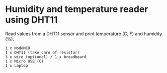 # Humidity and temperature reader using DHT11

Read values from a DHT11 sensor and print temperature (C, F) and humidity (%).

```
1 x NodeMCU
1 x DHT11 (take care of resistor)
3 x wire (optional) / 1 x breadboard
1 x Micro USB (C)
1 x Laptop
```